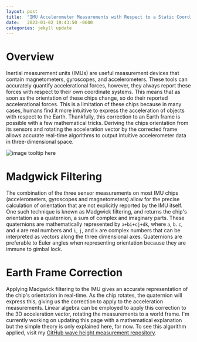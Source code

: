 ```yaml
---
layout: post
title:  "IMU Accelerometer Measurements with Respect to a Static Coordinate System"
date:   2023-01-02 19:43:50 -0600
categories: jekyll update
---
```


# Overview
Inertial measurement units (IMUs) are useful measurement devices that contain magnetometers, gyroscopes, and accelerometers. These tools can accurately quantify accelerational forces, however, they always report these forces with respect to their own coordinate systems. This means that as soon as the orientation of these chips change, so do their reported accelerational forces. This is a limitation of these chips because in many cases, humans find it more intuitive to express the acceleration of objects with respect to the Earth. Thankfully, this correction to an Earth frame is possible with a few mathematical tricks. Deriving the chips orientation from its sensors and rotating the acceleration vector by the corrected frame allows accurate real-time algorithms to output intuitive accelerometer data in three-dimensional space.

![image tooltip here](/assets/coordinate_system.png)

# Madgwick Filtering
The combination of the three sensor measurements on most IMU chips (accelerometers, gyroscopes and magnetometers) allow for the precise calculation of orientation that are not explicitly reported by the IMU itself. One such technique is known as Madgwick filtering, and returns the chip's orientation as a quaternion, a sum of complex and imaginary parts. These quaternions are mathematically represented by `a+bi+cj+dk`, where `a`, `b`. `c`, and `d` are real numbers and `i`, `j`, and `k` are complex numbers that can be interpreted as vectors along the three dimensional axes. Quaternions are preferable to Euler angles when representing orientation because they are immune to gimbal lock.

<!-- Quaterions alway produce a solvable orientation expression -->

# Earth Frame Correction
Applying Madgwick filtering to the IMU gives an accurate representation of the chip's orientation in real-time. As the chip rotates, the quaternion will express this, giving us the correction to apply to the acceleration measurements. Linear algebra can be employed to apply this correction to the 3D acceleration vector, rotating the measurements to a world frame. I'm currently working on updating this page with a mathematical explanation but the simple theory is only explained here, for now. To see this algorithm applied, visit my [GitHub wave height measurement repository](https://github.com/ryanbarna/waveHeight).
<!-- The equation `Pout = q * Pin * conj(q)` allows us to apply this correction, where `Pout` and `Pin` are the `i`, `j`, and `k` components of the quaternion,  -->
